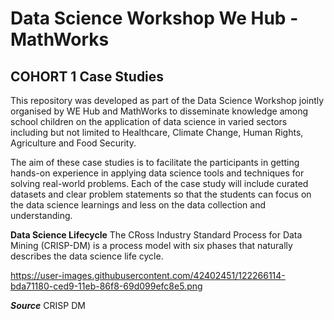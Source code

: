 # Data Science Workshop We Hub - MathWorks 
## COHORT 1 Case Studies

This repository was developed as part of the Data Science Workshop jointly organised by WE Hub and MathWorks to disseminate knowledge among school children on the  application of data science in varied sectors including but not limited to Healthcare, Climate Change, Human Rights, Agriculture and Food Security.

The aim of these case studies is to facilitate the participants in getting hands-on experience in applying data science tools and techniques for solving real-world problems. Each of the case study will include curated datasets and clear problem statements so that the students can focus on the data science learnings and less on the data collection and understanding.

**Data Science Lifecycle** 
The CRoss Industry Standard Process for Data Mining (CRISP-DM) is a process model with six phases that naturally describes the data science life cycle. 

https://user-images.githubusercontent.com/42402451/122266114-bda71180-ced9-11eb-86f8-69d099efc8e5.png

_**Source**_ CRISP DM




